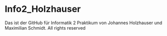 # Info2_Holzhauser
Das ist der GitHub für Informatik 2 Praktikum von Johannes Holzhauser und Maximilian Schmidt.
All rights reserved